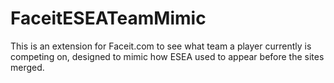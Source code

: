# FaceitESEATeamMimic
This is an extension for Faceit.com to see what team a player currently is competing on, designed to mimic how ESEA used to appear before the sites merged. 
